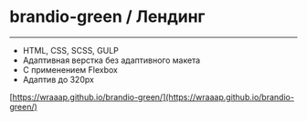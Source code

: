 # brandio-green / Лендинг

____

- HTML, CSS, SCSS, GULP
- Адаптивная верстка без адаптивного макета
- С применением Flexbox
- Адаптив до 320px

[https://wraaap.github.io/brandio-green/](https://wraaap.github.io/brandio-green/)
